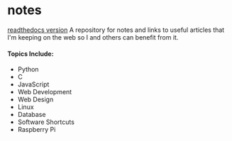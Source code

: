 notes
=====
[readthedocs version](http://mynotes.readthedocs.org/en/latest/)
A repository for notes and links to useful articles that I'm keeping on the web so I and others can benefit from it.

#### Topics Include:

+ Python
+ C
+ JavaScript
+ Web Development
+ Web Design
+ Linux
+ Database 
+ Software Shortcuts
+ Raspberry Pi

